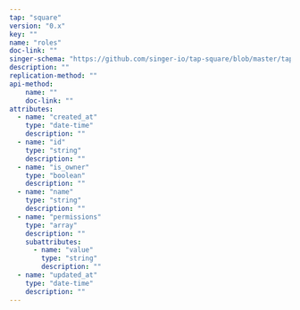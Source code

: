 ```yaml
---
tap: "square"
version: "0.x"
key: ""
name: "roles"
doc-link: ""
singer-schema: "https://github.com/singer-io/tap-square/blob/master/tap_square/schemas/roles.json"
description: ""
replication-method: ""
api-method:
    name: ""
    doc-link: ""
attributes:
  - name: "created_at"
    type: "date-time"
    description: ""
  - name: "id"
    type: "string"
    description: ""
  - name: "is_owner"
    type: "boolean"
    description: ""
  - name: "name"
    type: "string"
    description: ""
  - name: "permissions"
    type: "array"
    description: ""
    subattributes:
      - name: "value"
        type: "string"
        description: ""
  - name: "updated_at"
    type: "date-time"
    description: ""
---
```


